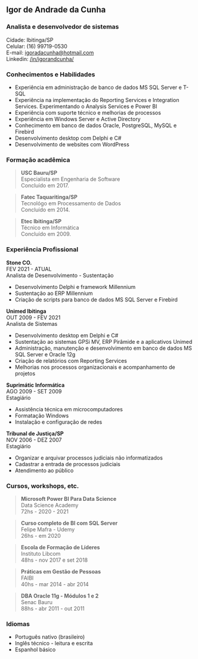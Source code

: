 ## Igor de Andrade da Cunha
### Analista e desenvolvedor de sistemas

Cidade: Ibitinga/SP <br>
Celular: (16) 99719-0530 <br>
E-mail: [igoradacunha@hotmail.com](mailto:igoradacunha@hotmail.com) <br>
Linkedin: [/in/igorandcunha/](https://www.linkedin.com/in/igorandcunha/)

### Conhecimentos e Habilidades
- Experiência em administração de banco de dados MS SQL Server e T-SQL 
- Experiência na implementação do Reporting Services e Integration Services. Experimentando o Analysis Services e Power BI
- Experiência com suporte técnico e melhorias de processos
- Experiência em Windows Server e Active Directory
- Conhecimento em banco de dados Oracle, PostgreSQL, MySQL e Firebird
- Desenvolvimento desktop com Delphi e C#
- Desenvolvimento de websites com WordPress

### Formação acadêmica

>**USC Bauru/SP** <br>
Especialista em Engenharia de Software <br>
Concluído em 2017.

>**Fatec Taquaritinga/SP** <br>
Tecnológo em Processamento de Dados <br>
Concluído em 2014.

>**Etec Ibitinga/SP** <br>
Técnico em Informática <br>
Concluído em 2009.

### Experiência Profissional

**Stone CO.** <br>
FEV 2021 - ATUAL <br>
Analista de Desenvolvimento - Sustentação <br>
- Desenvolvimento Delphi e framework Millennium
- Sustentação ao ERP Millennium
- Criação de scripts para banco de dados MS SQL Server e Firebird

**Unimed Ibitinga** <br>
OUT 2009 - FEV 2021 <br>
Analista de Sistemas <br>
- Desenvolvimento desktop em Delphi e C#
- Sustentação ao sistemas GPSi MV, ERP Pirâmide e a aplicativos Unimed
- Administração, manutenção e desenvolvimento em banco de dados MS SQL Server e Oracle 12g
- Criação de relatórios com Reporting Services
- Melhorias nos processos organizacionais e acompanhamento de projetos

**Suprimátic Informática** <br>
AGO 2009 - SET 2009 <br>
Estagiário <br>
- Assistência técnica em microcomputadores
- Formatação Windows
- Instalação e configuração de redes

**Tribunal de Justiça/SP** <br>
NOV 2006 - DEZ 2007 <br>
Estagiário <br>
- Organizar e arquivar processos judiciais não informatizados
- Cadastrar a entrada de processos judiciais
- Atendimento ao público

### Cursos, workshops, etc.

>**Microsoft Power BI Para Data Science** <br>
Data Science Academy <br>
72hs - 2020 - 2021

>**Curso completo de BI com SQL Server** <br>
Felipe Mafra - Udemy <br>
26hs - em 2020

>**Escola de Formação de Líderes** <br>
Instituto Libcom <br>
48hs - nov 2017 e set 2018

>**Práticas em Gestão de Pessoas** <br>
FAIBI <br>
40hs - mar 2014 - abr 2014

>**DBA Oracle 11g - Módulos 1 e 2** <br>
Senac Bauru <br>
88hs - abr 2011 - out 2011

### Idiomas
- Português nativo (brasileiro)
- Inglês técnico - leitura e escrita
- Espanhol básico
